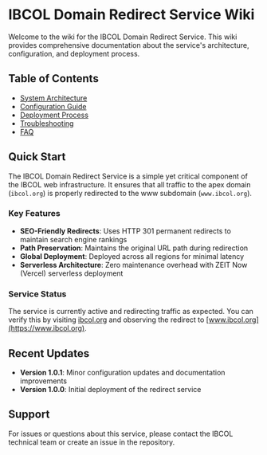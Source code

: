 # IBCOL Domain Redirect Service Wiki

Welcome to the wiki for the IBCOL Domain Redirect Service. This wiki provides comprehensive documentation about the service's architecture, configuration, and deployment process.

## Table of Contents

- [System Architecture](./system-architecture.md)
- [Configuration Guide](./configuration-guide.md)
- [Deployment Process](./deployment-process.md)
- [Troubleshooting](./troubleshooting.md)
- [FAQ](./faq.md)

## Quick Start

The IBCOL Domain Redirect Service is a simple yet critical component of the IBCOL web infrastructure. It ensures that all traffic to the apex domain (`ibcol.org`) is properly redirected to the www subdomain (`www.ibcol.org`).

### Key Features

- **SEO-Friendly Redirects**: Uses HTTP 301 permanent redirects to maintain search engine rankings
- **Path Preservation**: Maintains the original URL path during redirection
- **Global Deployment**: Deployed across all regions for minimal latency
- **Serverless Architecture**: Zero maintenance overhead with ZEIT Now (Vercel) serverless deployment

### Service Status

The service is currently active and redirecting traffic as expected. You can verify this by visiting [ibcol.org](https://ibcol.org) and observing the redirect to [www.ibcol.org](https://www.ibcol.org).

## Recent Updates

- **Version 1.0.1**: Minor configuration updates and documentation improvements
- **Version 1.0.0**: Initial deployment of the redirect service

## Support

For issues or questions about this service, please contact the IBCOL technical team or create an issue in the repository.

